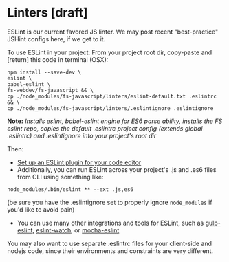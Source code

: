 # Linters [draft]

ESLint is our current favored JS linter. We may post recent "best-practice" JSHint configs here, if we get to it.

To use ESLint in your project:
From your project root dir, copy-paste and [return] this code in terminal (OSX):
```
npm install --save-dev \
eslint \
babel-eslint \
fs-webdev/fs-javascript && \
cp ./node_modules/fs-javascript/linters/eslint-default.txt .eslintrc && \
cp ./node_modules/fs-javascript/linters/.eslintignore .eslintignore

```
**Note:** *Installs eslint, babel-eslint engine for ES6 parse ability, installs the FS eslint repo, copies the default .eslintrc project config (extends global .eslintrc) and .eslintignore into your project's root dir*

Then:
- [Set up an ESLint plugin for your code editor](http://eslint.org/docs/user-guide/integrations#editors)
- Additionally, you can run ESLint across your project's .js and .es6 files from CLI using something like:
```
node_modules/.bin/eslint ** --ext .js,es6
```
(be sure you have the .eslintignore set to properly ignore `node_modules` if you'd like to avoid pain)
- You can use many other integrations and tools for ESLint, such as [gulp-eslint](https://www.npmjs.com/package/gulp-eslint),  [eslint-watch](https://www.npmjs.com/package/eslint-watch), or
[mocha-eslint](https://www.npmjs.com/package/mocha-eslint)

You may also want to use separate .eslintrc files for your client-side and nodejs code, since their environments and constraints are very different.
